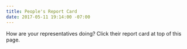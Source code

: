```yaml
---
title: People's Report Card
date: 2017-05-11 19:14:00 -07:00
---
```


How are your representatives doing?  Click their report card at top of this page.
